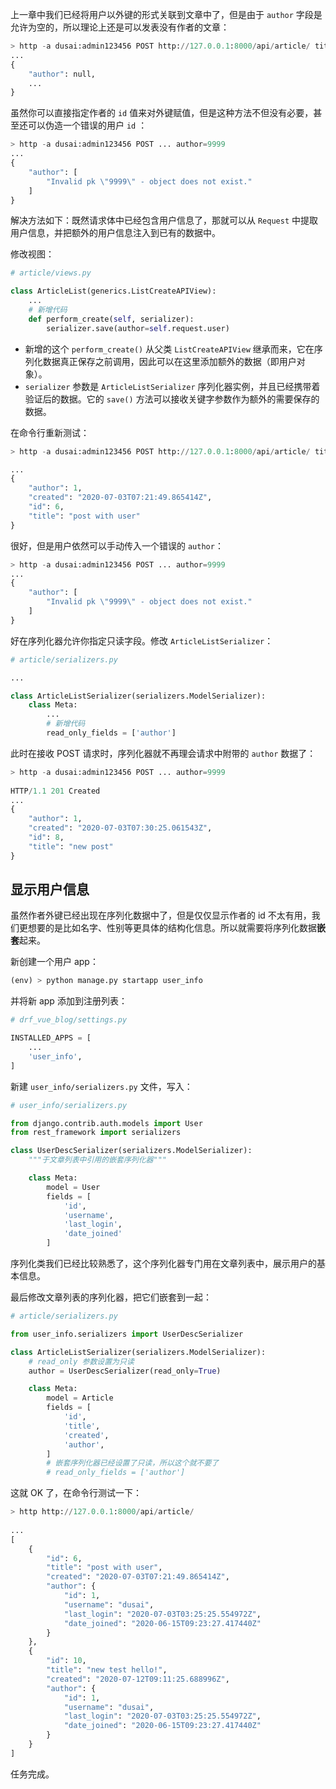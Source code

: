 上一章中我们已经将用户以外键的形式关联到文章中了，但是由于 `author` 字段是允许为空的，所以理论上还是可以发表没有作者的文章：

```python
> http -a dusai:admin123456 POST http://127.0.0.1:8000/api/article/ title="title 1" body="body 1"
...
{
    "author": null,
    ...
}
```

虽然你可以直接指定作者的 `id` 值来对外键赋值，但是这种方法不但没有必要，甚至还可以伪造一个错误的用户 `id` ：

```python
> http -a dusai:admin123456 POST ... author=9999
...
{
    "author": [
        "Invalid pk \"9999\" - object does not exist."
    ]
}
```

解决方法如下：既然请求体中已经包含用户信息了，那就可以从 `Request` 中提取用户信息，并把额外的用户信息注入到已有的数据中。

修改视图：

```python
# article/views.py

class ArticleList(generics.ListCreateAPIView):
    ...
    # 新增代码
    def perform_create(self, serializer):
        serializer.save(author=self.request.user)
```

- 新增的这个 `perform_create()` 从父类 `ListCreateAPIView` 继承而来，它在序列化数据真正保存之前调用，因此可以在这里添加额外的数据（即用户对象）。
- `serializer` 参数是 `ArticleListSerializer` 序列化器实例，并且已经携带着验证后的数据。它的 `save()` 方法可以接收关键字参数作为额外的需要保存的数据。

在命令行重新测试：

```python
> http -a dusai:admin123456 POST http://127.0.0.1:8000/api/article/ title="post with user" body="new test again"

...
{
    "author": 1,
    "created": "2020-07-03T07:21:49.865414Z",
    "id": 6,
    "title": "post with user"
}
```

很好，但是用户依然可以手动传入一个错误的 `author`：

```python
> http -a dusai:admin123456 POST ... author=9999
...
{
    "author": [
        "Invalid pk \"9999\" - object does not exist."
    ]
}
```

好在序列化器允许你指定只读字段。修改 `ArticleListSerializer`：

```python
# article/serializers.py

...

class ArticleListSerializer(serializers.ModelSerializer):
    class Meta:
        ...
        # 新增代码
        read_only_fields = ['author']
```

此时在接收 POST 请求时，序列化器就不再理会请求中附带的 `author` 数据了：

```python
> http -a dusai:admin123456 POST ... author=9999
    
HTTP/1.1 201 Created
...
{
    "author": 1,
    "created": "2020-07-03T07:30:25.061543Z",
    "id": 8,
    "title": "new post"
}
```

## 显示用户信息

虽然作者外键已经出现在序列化数据中了，但是仅仅显示作者的 id 不太有用，我们更想要的是比如名字、性别等更具体的结构化信息。所以就需要将序列化数据**嵌套**起来。

新创建一个用户 app：

```python
(env) > python manage.py startapp user_info
```

并将新 app 添加到注册列表：

```python
# drf_vue_blog/settings.py

INSTALLED_APPS = [
    ...
    'user_info',
]
```

新建 `user_info/serializers.py` 文件，写入：

```python
# user_info/serializers.py

from django.contrib.auth.models import User
from rest_framework import serializers

class UserDescSerializer(serializers.ModelSerializer):
    """于文章列表中引用的嵌套序列化器"""

    class Meta:
        model = User
        fields = [
            'id',
            'username',
            'last_login',
            'date_joined'
        ]
```

序列化类我们已经比较熟悉了，这个序列化器专门用在文章列表中，展示用户的基本信息。

最后修改文章列表的序列化器，把它们嵌套到一起：

```python
# article/serializers.py

from user_info.serializers import UserDescSerializer

class ArticleListSerializer(serializers.ModelSerializer):
    # read_only 参数设置为只读
    author = UserDescSerializer(read_only=True)

    class Meta:
        model = Article
        fields = [
            'id',
            'title',
            'created',
            'author',
        ]
        # 嵌套序列化器已经设置了只读，所以这个就不要了
        # read_only_fields = ['author']
```

这就 OK 了，在命令行测试一下：

```python
> http http://127.0.0.1:8000/api/article/
        
...
[
    {
        "id": 6,
        "title": "post with user",
        "created": "2020-07-03T07:21:49.865414Z",
        "author": {
            "id": 1,
            "username": "dusai",
            "last_login": "2020-07-03T03:25:25.554972Z",
            "date_joined": "2020-06-15T09:23:27.417440Z"
        }
    },
    {
        "id": 10,
        "title": "new test hello!",
        "created": "2020-07-12T09:11:25.688996Z",
        "author": {
            "id": 1,
            "username": "dusai",
            "last_login": "2020-07-03T03:25:25.554972Z",
            "date_joined": "2020-06-15T09:23:27.417440Z"
        }
    }
]
```

任务完成。